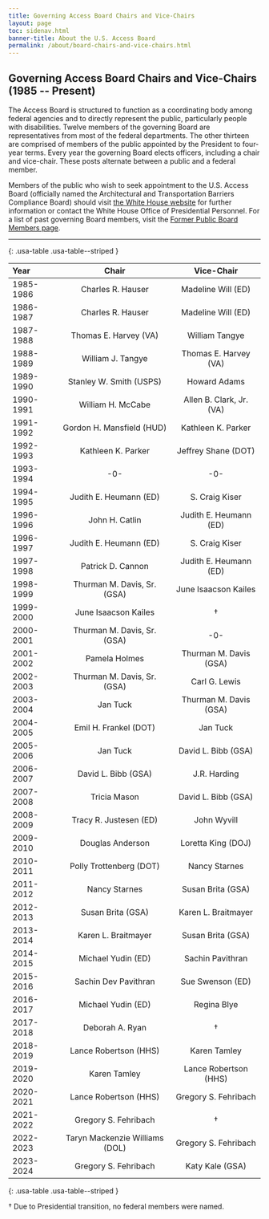 ```yaml
---
title: Governing Access Board Chairs and Vice-Chairs 
layout: page
toc: sidenav.html
banner-title: About the U.S. Access Board
permalink: /about/board-chairs-and-vice-chairs.html
---
```


## Governing Access Board Chairs and Vice-Chairs (1985 -- Present)

<div id="content" class="grid-container padding-top-3 maxw-desktop">
  <div class="grid-row">
    <div class="width-desktop usa-prose">
      <p style="max-width: none;">
        The Access Board is structured to function as a coordinating body among federal agencies and to directly represent the public, particularly people with disabilities. 
        Twelve members of the governing Board are representatives from most of the federal departments. 
        The other thirteen are comprised of members of the public appointed by the President to four-year terms. 
        Every year the governing Board elects officers, including a chair and vice-chair. 
        These posts alternate between a public and a federal member.
      </p>
      <p style="max-width: none;">
        Members of the public who wish to seek appointment to the U.S. Access Board (officially named the Architectural and Transportation Barriers Compliance Board) should
        visit <a href="https://www.whitehouse.gov/get-involved/join-us/">the White House website</a> for further information or contact the White House Office of Presidential Personnel. For a list of past governing Board members, visit the <a href="{{ site.baseurl }}/about/members-past.html">Former Public Board Members page</a>.
      </p>
    </div>
  </div>

* * *

{: .usa-table .usa-table--striped }

| Year | Chair | Vice-Chair |
| :---   | :---: | :---: | 
1985-1986 | Charles R. Hauser | Madeline Will (ED) |
1986-1987 | Charles R. Hauser | Madeline Will (ED) |
1987-1988 | Thomas E. Harvey (VA) | William Tangye |
1988-1989 | William J. Tangye | Thomas E. Harvey (VA)  |
1989-1990 | Stanley W. Smith (USPS) | Howard Adams |
1990-1991 | William H. McCabe | Allen B. Clark, Jr. (VA) |
1991-1992 | Gordon H. Mansfield (HUD) | Kathleen K. Parker |
1992-1993 | Kathleen K. Parker | Jeffrey Shane (DOT) |
1993-1994 | -0- | -0- |
1994-1995 | Judith E. Heumann (ED) | S. Craig Kiser |
1996-1996 | John H. Catlin | Judith E. Heumann (ED) |
1996-1997 | Judith E. Heumann (ED) | S. Craig Kiser |
1997-1998 | Patrick D. Cannon | Judith E. Heumann (ED) |
1998-1999 | Thurman M. Davis, Sr. (GSA) | June Isaacson Kailes |
1999-2000 | June Isaacson Kailes | † |
2000-2001 | Thurman M. Davis, Sr. (GSA) | -0- |
2001-2002 | Pamela Holmes | Thurman M. Davis (GSA) |
2002-2003 | Thurman M. Davis, Sr. (GSA) | Carl G. Lewis |
2003-2004 | Jan Tuck | Thurman M. Davis (GSA) |
2004-2005 | Emil H. Frankel (DOT) | Jan Tuck |
2005-2006 | Jan Tuck | David L. Bibb (GSA) |
2006-2007 | David L. Bibb (GSA) | J.R. Harding |
2007-2008 | Tricia Mason | David L. Bibb (GSA) |
2008-2009 | Tracy R. Justesen (ED) | John Wyvill |
2009-2010 | Douglas Anderson | Loretta King (DOJ) |
2010-2011 | Polly Trottenberg (DOT) | Nancy Starnes |
2011-2012 | Nancy Starnes | Susan Brita (GSA) |
2012-2013 | Susan Brita (GSA) | Karen L. Braitmayer |
2013-2014 | Karen L. Braitmayer | Susan Brita (GSA) |
2014-2015 | Michael Yudin (ED) | Sachin Pavithran |
2015-2016 | Sachin Dev Pavithran | Sue Swenson (ED) |
2016-2017 | Michael Yudin (ED) | Regina Blye |
2017-2018 | Deborah A. Ryan | † |
2018-2019 | Lance Robertson (HHS) | Karen Tamley |
2019-2020 | Karen Tamley | Lance Robertson (HHS) |
2020-2021 | Lance Robertson (HHS) | Gregory S. Fehribach |
2021-2022 | Gregory S. Fehribach | † |
2022-2023 | Taryn Mackenzie Williams (DOL) | Gregory S. Fehribach
2023-2024 | Gregory S. Fehribach | Katy Kale (GSA) | 
{: .usa-table .usa-table--striped }

† Due to Presidential transition, no federal members were named.
